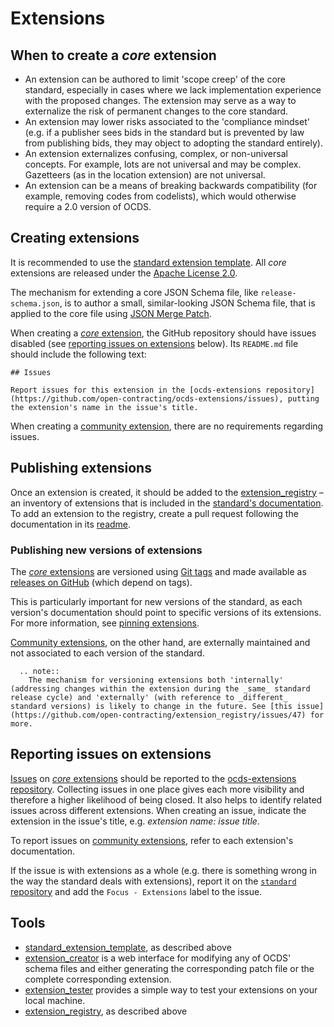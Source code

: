 # Extensions

## When to create a *core* extension

* An extension can be authored to limit 'scope creep' of the core standard, especially in cases where we lack implementation experience with the proposed changes. The extension may serve as a way to externalize the risk of permanent changes to the core standard.
* An extension may lower risks associated to the 'compliance mindset' (e.g. if a publisher sees bids in the standard but is prevented by law from publishing bids, they may object to adopting the standard entirely).
* An extension externalizes confusing, complex, or non-universal concepts. For example, lots are not universal and may be complex. Gazetteers (as in the location extension) are not universal.
* An extension can be a means of breaking backwards compatibility (for example, removing codes from codelists), which would otherwise require a 2.0 version of OCDS.

## Creating extensions

It is recommended to use the [standard extension template](https://github.com/open-contracting/standard_extension_template). All *core* extensions are released under the [Apache License 2.0](https://raw.githubusercontent.com/open-contracting/ocds_process_title_extension/master/LICENSE).

The mechanism for extending a core JSON Schema file, like `release-schema.json`, is to author a small, similar-looking JSON Schema file, that is applied to the core file using [JSON Merge Patch](https://tools.ietf.org/html/rfc7396).

When creating a [*core* extension](http://standard.open-contracting.org/latest/en/extensions/#core-extensions), the GitHub repository should have issues disabled (see [reporting issues on extensions](#reporting-issues-on-extensions) below). Its `README.md` file should include the following text:

```
## Issues

Report issues for this extension in the [ocds-extensions repository](https://github.com/open-contracting/ocds-extensions/issues), putting the extension's name in the issue's title.
```

When creating a [community extension](http://standard.open-contracting.org/latest/en/extensions/#community-extensions), there are no requirements regarding issues.

## Publishing extensions

Once an extension is created, it should be added to the [extension_registry](https://github.com/open-contracting/extension_registry) – an inventory of extensions that is included in the [standard's documentation](http://standard.open-contracting.org/latest/en/extensions/). To add an extension to the registry, create a pull request following the documentation in its [readme](https://github.com/open-contracting/extension_registry#readme).

### Publishing new versions of extensions

The [*core* extensions](http://standard.open-contracting.org/latest/en/extensions/#core-extensions) are versioned using [Git tags](https://git-scm.com/book/en/v2/Git-Basics-Tagging) and made available as [releases on GitHub](https://help.github.com/categories/releases/) (which depend on tags).

This is particularly important for new versions of the standard, as each version's documentation should point to specific versions of its extensions. For more information, see [pinning extensions](../standard/technical/deployment#pin-extensions).

[Community extensions](http://standard.open-contracting.org/latest/en/extensions/#community-extensions), on the other hand, are externally maintained and not associated to each version of the standard.

```eval_rst
  .. note::
    The mechanism for versioning extensions both 'internally' (addressing changes within the extension during the _same_ standard release cycle) and 'externally' (with reference to _different_ standard versions) is likely to change in the future. See [this issue](https://github.com/open-contracting/extension_registry/issues/47) for more.
```

## Reporting issues on extensions

[Issues](https://help.github.com/articles/about-issues/) on [*core* extensions](http://standard.open-contracting.org/latest/en/extensions/#core-extensions) should be reported to the [ocds-extensions repository](https://github.com/open-contracting/ocds-extensions). Collecting issues in one place gives each more visibility and therefore a higher likelihood of being closed. It also helps to identify related issues across different extensions. When creating an issue, indicate the extension in the issue's title, e.g. *extension name: issue title*.

To report issues on [community extensions](http://standard.open-contracting.org/latest/en/extensions/#community-extensions), refer to each extension's documentation.

If the issue is with extensions as a whole (e.g. there is something wrong in the way the standard deals with extensions), report it on the [`standard` repository](https://github.com/open-contracting/standard) and add the `Focus - Extensions` label to the issue.

## Tools

* [standard_extension_template](https://github.com/open-contracting/standard_extension_template), as described above
* [extension_creator](https://github.com/open-contracting/extension_creator) is a web interface for modifying any of OCDS' schema files and either generating the corresponding patch file or the complete corresponding extension.
* [extension_tester](https://github.com/open-contracting/extension_tester) provides a simple way to test your extensions on your local machine.
* [extension_registry](https://github.com/open-contracting/extension_registry), as described above
